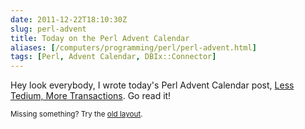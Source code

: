 ```yaml
--- 
date: 2011-12-22T18:10:30Z
slug: perl-advent
title: Today on the Perl Advent Calendar
aliases: [/computers/programming/perl/perl-advent.html]
tags: [Perl, Advent Calendar, DBIx::Connector]
---
```


<p>Hey look everybody, I wrote today's Perl Advent Calendar post, <a href="http://perladvent.org/2011/2011-12-22.html">Less Tedium, More Transactions</a>. Go read it!</p>

<p class="past"><small>Missing something? Try the <a rel="nofollow" href="http://past.justatheory.com/computers/programming/perl/perl-advent.html">old layout</a>.</small></p>


